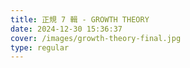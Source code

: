 ```yaml
---
title: 正規 7 輯 - GROWTH THEORY
date: 2024-12-30 15:36:37
cover: /images/growth-theory-final.jpg
type: regular
---
```

